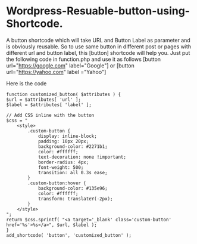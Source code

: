 # Wordpress-Resuable-button-using-Shortcode.
A button shortcode which will take URL and Button Label as parameter and is obviously reusable.
So to use same button in different post or pages with different url and button label, this [button] shortcode will help you. Just put the following code in function.php and use it as follows
[button url="https://google.com" label="Google"]
or
[button url="https://yahoo.com" label ="Yahoo"]

Here is the code



    function customized_button( $attributes ) {
    $url = $attributes[ 'url' ];
    $label = $attributes[ 'label' ];

    // Add CSS inline with the button
    $css = "
        <style>
            .custom-button {
                display: inline-block;
                padding: 10px 20px;
                background-color: #2271b1;
                color: #ffffff;
                text-decoration: none !important;
                border-radius: 4px;
                font-weight: 500;
                transition: all 0.3s ease;
            }
            .custom-button:hover {
                background-color: #135e96;
                color: #ffffff;
                transform: translateY(-2px);
            }
        </style>
    ";
    return $css.sprintf( "<a target='_blank' class='custom-button' href='%s'>%s</a>", $url, $label );
    }
    add_shortcode( 'button', 'customized_button' );


